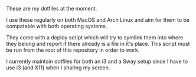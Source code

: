 These are my dotfiles at the moment.

I use these regularly on both MacOS and Arch Linux and aim for them to be
compatable with both operating systems.

They come with a deploy script which will try to symlink them into where they
belong and report if there already is a file in it's place. This script must be
run from the root of this repository in order to work.

I currently maintain dotfiles for both an i3 and a Sway setup since I have to
use i3 (and X11) when I sharing my screen.
